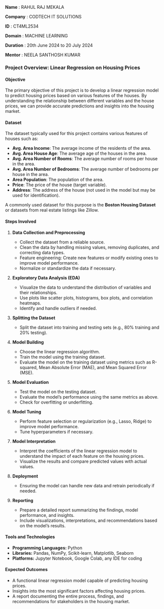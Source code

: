 **Name** : RAHUL RAJ MEKALA

**Company** : CODTECH IT SOLUTIONS

**ID** : CT4ML2534

**Domain** : MACHINE LEARNING

**Duration** : 20th June 2024 to 20 July 2024

**Mentor** : NEELA SANTHOSH KUMAR


### **Project Overview: Linear Regression on Housing Prices**

#### Objective
The primary objective of this project is to develop a linear regression model to predict housing prices based on various features of the houses. By understanding the relationship between different variables and the house prices, we can provide accurate predictions and insights into the housing market.

#### Dataset
The dataset typically used for this project contains various features of houses such as:
- **Avg. Area Income**: The average income of the residents of the area.
- **Avg. Area House Age**: The average age of the houses in the area.
- **Avg. Area Number of Rooms**: The average number of rooms per house in the area.
- **Avg. Area Number of Bedrooms**: The average number of bedrooms per house in the area.
- **Area Population**: The population of the area.
- **Price**: The price of the house (target variable).
- **Address**: The address of the house (not used in the model but may be used for identification).

A commonly used dataset for this purpose is the **Boston Housing Dataset** or datasets from real estate listings like Zillow.

#### Steps Involved

1. **Data Collection and Preprocessing**
   - Collect the dataset from a reliable source.
   - Clean the data by handling missing values, removing duplicates, and correcting data types.
   - Feature engineering: Create new features or modify existing ones to improve model performance.
   - Normalize or standardize the data if necessary.

2. **Exploratory Data Analysis (EDA)**
   - Visualize the data to understand the distribution of variables and their relationships.
   - Use plots like scatter plots, histograms, box plots, and correlation heatmaps.
   - Identify and handle outliers if needed.

3. **Splitting the Dataset**
   - Split the dataset into training and testing sets (e.g., 80% training and 20% testing).

4. **Model Building**
   - Choose the linear regression algorithm.
   - Train the model using the training dataset.
   - Evaluate the model on the training dataset using metrics such as R-squared, Mean Absolute Error (MAE), and Mean Squared Error (MSE).

5. **Model Evaluation**
   - Test the model on the testing dataset.
   - Evaluate the model’s performance using the same metrics as above.
   - Check for overfitting or underfitting.

6. **Model Tuning**
   - Perform feature selection or regularization (e.g., Lasso, Ridge) to improve model performance.
   - Tune hyperparameters if necessary.

7. **Model Interpretation**
   - Interpret the coefficients of the linear regression model to understand the impact of each feature on the housing prices.
   - Visualize the results and compare predicted values with actual values.

8. **Deployment**
   - Ensuring the model can handle new data and retrain periodically if needed.

9. **Reporting**
   - Prepare a detailed report summarizing the findings, model performance, and insights.
   - Include visualizations, interpretations, and recommendations based on the model’s results.

#### Tools and Technologies
- **Programming Languages:** Python
- **Libraries:** Pandas, NumPy, Scikit-learn, Matplotlib, Seaborn
- **Platforms:** Jupyter Notebook, Google Colab, any IDE for coding
  
#### Expected Outcomes
- A functional linear regression model capable of predicting housing prices.
- Insights into the most significant factors affecting housing prices.
- A report documenting the entire process, findings, and recommendations for stakeholders in the housing market.

